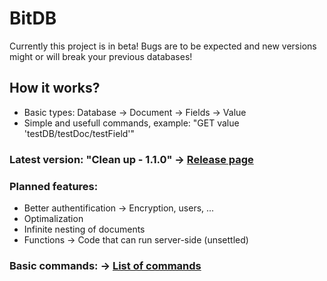 # BitDB
Currently this project is in beta! Bugs are to be expected and new versions might or will break your previous databases!

## How it works?
 - Basic types: Database -> Document -> Fields -> Value
 - Simple and usefull commands, example: "GET value 'testDB/testDoc/testField'"

### Latest version: "Clean up - 1.1.0" -> [Release page](https://github.com/Adisol07/BitDB/releases/tag/v1.1.0-beta)
### Planned features: 
 - Better authentification -> Encryption, users, ...
 - Optimalization
 - Infinite nesting of documents
 - Functions -> Code that can run server-side (unsettled)

### Basic commands: -> [List of commands](https://github.com/Adisol07/BitDB/wiki/List-of-commands)
